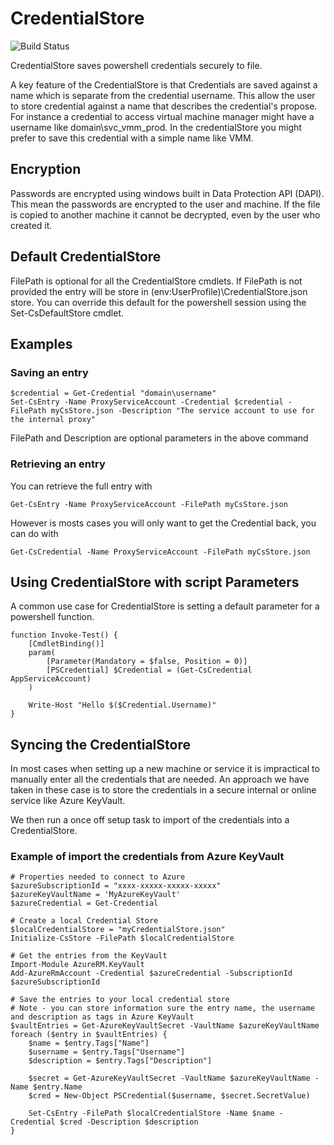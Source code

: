 # CredentialStore
![Build Status](https://ci.appveyor.com/api/projects/status/github/fodonnel/CredentialStore?branch=master&svg=true)

CredentialStore saves powershell credentials securely to file. 

A key feature of the CredentialStore is that Credentials are saved against a name which is separate from the credential username. This allow the user to store credential against a name that describes the credential's propose. For instance a credential to access virtual machine manager might have a username like domain\svc_vmm_prod. In the credentialStore you might prefer to save this credential with a simple name like VMM. 

## Encryption
Passwords are encrypted using windows built in Data Protection API (DAPI). This mean the passwords are encrypted to the user and machine. If the file is copied to another machine it cannot be decrypted, even by the user who created it.

## Default CredentialStore
FilePath is optional for all the CredentialStore cmdlets. If FilePath is not provided the entry will be store in $($env:UserProfile)\CredentialStore.json store. 
You can override this default for the powershell session using the Set-CsDefaultStore cmdlet.

## Examples

### Saving an entry
```
$credential = Get-Credential "domain\username"
Set-CsEntry -Name ProxyServiceAccount -Credential $credential -FilePath myCsStore.json -Description "The service account to use for the internal proxy"
```
FilePath and Description are optional parameters in the above command

### Retrieving an entry
You can retrieve the full entry with
```
Get-CsEntry -Name ProxyServiceAccount -FilePath myCsStore.json
```
However is mosts cases you will only want to get the Credential back, you can do with
```
Get-CsCredential -Name ProxyServiceAccount -FilePath myCsStore.json
```

## Using CredentialStore with script Parameters
A common use case for CredentialStore is setting a default parameter for a powershell function.
```
function Invoke-Test() {
    [CmdletBinding()]
    param(
        [Parameter(Mandatory = $false, Position = 0)]
        [PSCredential] $Credential = (Get-CsCredential AppServiceAccount)
    )

    Write-Host "Hello $($Credential.Username)"
}
```

## Syncing the CredentialStore
In most cases when setting up a new machine or service it is impractical to manually enter all the credentials that are needed. An approach we have taken in these case is to store the credentials in a secure internal or online service like Azure KeyVault.

We then run a once off setup task to import of the credentials into a CredentialStore.

### Example of import the credentials from Azure KeyVault
```
# Properties needed to connect to Azure
$azureSubscriptionId = "xxxx-xxxxx-xxxxx-xxxxx"
$azureKeyVaultName = 'MyAzureKeyVault'
$azureCredential = Get-Credential

# Create a local Credential Store
$localCredentialStore = "myCredentialStore.json"
Initialize-CsStore -FilePath $localCredentialStore

# Get the entries from the KeyVault
Import-Module AzureRM.KeyVault
Add-AzureRmAccount -Credential $azureCredential -SubscriptionId $azureSubscriptionId

# Save the entries to your local credential store
# Note - you can store information sure the entry name, the username and description as tags in Azure KeyVault
$vaultEntries = Get-AzureKeyVaultSecret -VaultName $azureKeyVaultName
foreach ($entry in $vaultEntries) {
    $name = $entry.Tags["Name"]
    $username = $entry.Tags["Username"]
    $description = $entry.Tags["Description"]

    $secret = Get-AzureKeyVaultSecret -VaultName $azureKeyVaultName -Name $entry.Name
    $cred = New-Object PSCredential($username, $secret.SecretValue)

    Set-CsEntry -FilePath $localCredentialStore -Name $name -Credential $cred -Description $description
}
```
